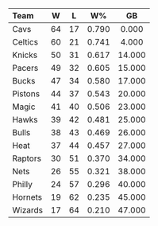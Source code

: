 | Team                             |  W  |  L  |  W%   |   GB   |
|:---------------------------------|:---:|:---:|:-----:|:------:|
| [](/r/clevelandcavs) Cavs        | 64  | 17  | 0.790 | 0.000  |
| [](/r/bostonceltics) Celtics     | 60  | 21  | 0.741 | 4.000  |
| [](/r/nyknicks) Knicks           | 50  | 31  | 0.617 | 14.000 |
| [](/r/pacers) Pacers             | 49  | 32  | 0.605 | 15.000 |
| [](/r/mkebucks) Bucks            | 47  | 34  | 0.580 | 17.000 |
| [](/r/detroitpistons) Pistons    | 44  | 37  | 0.543 | 20.000 |
| [](/r/orlandomagic) Magic        | 41  | 40  | 0.506 | 23.000 |
| [](/r/atlantahawks) Hawks        | 39  | 42  | 0.481 | 25.000 |
| [](/r/chicagobulls) Bulls        | 38  | 43  | 0.469 | 26.000 |
| [](/r/heat) Heat                 | 37  | 44  | 0.457 | 27.000 |
| [](/r/torontoraptors) Raptors    | 30  | 51  | 0.370 | 34.000 |
| [](/r/gonets) Nets               | 26  | 55  | 0.321 | 38.000 |
| [](/r/sixers) Philly             | 24  | 57  | 0.296 | 40.000 |
| [](/r/charlottehornets) Hornets  | 19  | 62  | 0.235 | 45.000 |
| [](/r/washingtonwizards) Wizards | 17  | 64  | 0.210 | 47.000 |